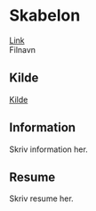 <h1>
	Skabelon
</h1>
<a href="Link">
	Link
</a><br />
<a>
	Filnavn
</a>
<h2>
	Kilde
</h2>
<a href="kilde">
	Kilde
</a>
<h2>
	Information
</h2>
<p>
	Skriv information her.
</p>
<h2>
	Resume
</h2>
<p>
	Skriv resume her.
</p>
